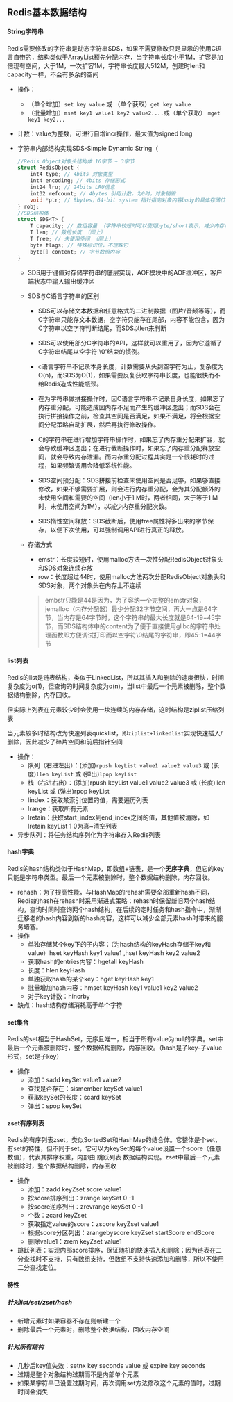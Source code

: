 ## Redis基本数据结构

#### String字符串

Redis需要修改的字符串是动态字符串SDS，如果不需要修改只是显示的使用C语言自带的，结构类似于ArrayList预先分配内存，当字符串长度小于1M，扩容是加倍现有空间，大于1M，一次扩容1M，字符串长度最大512M，创建时len和capacity一样，不会有多余的空间

- 操作：
  - （单个增加）`set key value` 或 （单个获取）`get key value` 
  - （批量增加）`mset key1 value1 key2 value2....`或（单个获取） `mget key1 key2...`
  
- 计数：value为整数，可进行自增incr操作，最大值为signed long

- 字符串内部结构实现SDS-Simple Dynamic String（

  ```c
  //Redis Object对象头结构体 16字节 + 3字节
  struct RedisObject {
      int4 type; // 4bits 对象类型
      int4 encoding; // 4bits 存储形式
      int24 lru; // 24bits LRU信息
      int32 refcount; // 4bytes 引用计数，为0时，对象销毁
      void *ptr; // 8bytes，64-bit system 指针指向对象内容body的具体存储位置
  } robj;
  //SDS结构体
  struct SDS<T> { 
      T capacity; // 数组容量 （字符串较短时可以使用byte/short表示，减少内存使用）
      T len; // 数组长度 （同上）
      T free; // 未使用空间 （同上）
      byte flags; // 特殊标识位，不理睬它 
      byte[] content; // 字节数组内容 
  }
  ```

  - SDS用于键值对存储字符串的底层实现，AOF模块中的AOF缓冲区，客户端状态中输入输出缓冲区
  
  - SDS与C语言字符串的区别
    - SDS可以存储文本数据和任意格式的二进制数据（图片/音频等等），而C字符串只能存文本数据，空字符只能存在尾部，内容不能包含，因为C字符串以空字符判断结尾，而SDS以len来判断
    
    - SDS可以使用部分C字符串的API，这样就可以重用了，因为它遵循了C字符串结尾以空字符'\0'结束的惯例。
  
    - c语言字符串不记录本身长度，计数需要从头到空字符为止，复杂度为O(n)，而SDS为O(1)，如果需要反复获取字符串长度，也能很快而不给Redis造成性能瓶颈。
   
    - 在为字符串做拼接操作时，因C语言字符串不记录自身长度，如果忘了内存重分配，可能造成因内存不足而产生的缓冲区逸出；而SDS会在执行拼接操作之前，检查其空间是否满足，如果不满足，将会根据空间分配策略自动扩展，然后再执行修改操作。   
   
    - C的字符串在进行增加字符串操作时，如果忘了内存重分配来扩容，就会导致缓冲区逸出；在进行截断操作时，如果忘了内存重分配释放空间，就会导致内存泄漏。而内存重分配过程其实是一个很耗时的过程，如果频繁调用会降低系统性能。
  
    - SDS空间预分配：SDS拼接前检查未使用空间是否足够，如果够直接修改，如果不够需要扩展，则会进行内存重分配，会为其分配额外的未使用空间和需要的空间（len小于1 M时，两者相同，大于等于1 M时，未使用空间为1M），以减少内存重分配次数。
    
    - SDS惰性空间释放：SDS截断后，使用free属性将多出来的字节保存，以便下次使用，可以强制调用API进行真正的释放。

  - 存储方式

    - emstr：长度较短时，使用malloc方法一次性分配RedisObject对象头和SDS对象连续存放
    - row：长度超过44时，使用malloc方法两次分配RedisObject对象头和SDS对象，两个对象头在内存上不连续

    > embstr只能是44是因为，为了容纳一个完整的emstr对象，jemalloc（内存分配器）最少分配32字节空间，再大一点是64字节，当内存是64字节时，这个字符串的最大长度就是64-19=45字节，而SDS结构体中的content为了便于直接使用glibc的字符串处理函数即方便调试打印而以空字符\0结尾的字符串，即45-1=44字节


#### list列表

Redis的list是链表结构，类似于LinkedList，所以其插入和删除的速度很快，时间复杂度为o(1)，但查询的时间复杂度为o(n)，当list中最后一个元素被删除，整个数据结构删除，内存回收。

但实际上列表在元素较少时会使用一块连续的内存存储，这时结构是ziplist压缩列表

当元素较多时结构改为快速列表quicklist，即`ziplist+linkedlist`实现快速插入/删除，因此减少了碎片空间和前后指针空间

- 操作：
  - 队列（右进左出）：(添加)`rpush keyList value1 value2 value3` 或 (长度)`llen keyList` 或 (弹出)`lpop keyList`
  - 栈（右进右出）：(添加)rpush keyList value1 value2 value3 或 (长度)llen keyList 或 (弹出)rpop keyList
  - lindex：获取某索引位置的值，需要遍历列表
  - lrange：获取所有元素
  - lretain：获取start_index到end_index之间的值，其他值被清除，如lretain keyList 1 0为真~清空列表
- 异步队列：将任务结构序列化为字符串存入Redis列表

#### hash字典

Redis的hash结构类似于HashMap，即数组+链表，是一个**无序字典**，但它的key只能是字符串类型。最后一个元素被删除时，整个数据结构删除，内存回收。

- rehash：为了提高性能，与HashMap的rehash需要全部重新hash不同，Redis的hash在rehash时采用渐进式策略：rehash时保留新旧两个hash结构，查询时同时查询两个hash结构，在后续的定时任务和hash指令中，渐渐迁移老的hash内容到新的hash内容，这样可以减少全部元素hash时带来的服务堵塞。
- 操作
  - 单独存储某个key下的子内容：（为hash结构的keyHash存储子key和value）hset keyHash key1 value1 ,hset keyHash key2 value2 
  - 获取hash的entries内容：hgetall keyHash
  - 长度：hlen keyHash
  - 单独获取hash的某个key：hget keyHash key1
  - 批量增加hash内容：hmset keyHash key1 value1 key2 value2 
  - 对子key计数：hincrby
- 缺点：hash结构存储消耗高于单个字符

#### set集合

Redis的set相当于HashSet，无序且唯一，相当于所有value为null的字典。set中最后一个元素被删除时，整个数据结构删除，内存回收。（hash是子key-子value形式，set是子key）

- 操作
  - 添加：sadd keySet value1 value2
  - 查找是否存在：sismember keySet value1
  - 获取keySet的长度：scard keySet
  - 弹出：spop keySet

#### zset有序列表

Redis的有序列表zset，类似SortedSet和HashMap的结合体。它整体是个set，有set的特性，但不同于set，它可以为keySet的每个value设置一个score（任意数值），代表其排序权重，内部由 跳跃列表 数据结构实现。zset中最后一个元素被删除时，整个数据结构删除，内存回收

- 操作
  - 添加：zadd keyZset score value1
  - 按score排序列出：zrange keySet 0 -1
  - 按socre逆序列出：zrevrange keySet 0 -1
  - 个数：zcard keyZset
  - 获取指定value的score：zscore keyZset value1
  - 根据score分区列出：zrangebyscore keyZset startScore endScore
  - 删除value1：zrem keyZset value1
- 跳跃列表：实现内部score排序，保证随机的快速插入和删除；因为链表在二分查找时不支持，只有数组支持，但数组不支持快速添加和删除，所以不使用二分查找定位。

#### 特性

##### 针对list/set/zset/hash

- 新增元素时如果容器不存在则新建一个
- 删除最后一个元素时，删除整个数据结构，回收内存空间

##### 针对所有结构

- 几秒后key值失效：setnx key seconds value 或 expire key seconds
- 过期是整个对象结构过期而不是内部单个元素
- 如果某字符串已设置过期时间，再次调用set方法修改这个元素的值时，过期时间会消失

